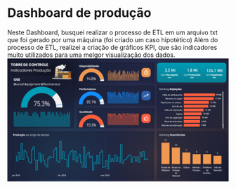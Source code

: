 # Dashboard de produção
Neste Dashboard, busquei realizar o processo de ETL em um arquivo txt que foi gerado por uma máquina (foi criado um caso hipotético)
Além do processo de ETL, realizei a criação de gráficos KPI, que são indicadores muito utilizados para uma melgor visualização dos dados.
![alt text](image.png)